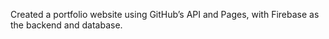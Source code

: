<p>Created a portfolio website using GitHub’s API and Pages, with Firebase as the backend and database.</p>